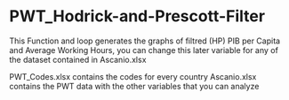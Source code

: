 # PWT_Hodrick-and-Prescott-Filter
This Function and loop generates the graphs of filtred (HP) PIB per Capita and Average Working Hours, you can change this later variable for any of the dataset contained in Ascanio.xlsx

PWT_Codes.xlsx contains the codes for every country
Ascanio.xlsx contains the PWT data with the other variables that you can analyze
